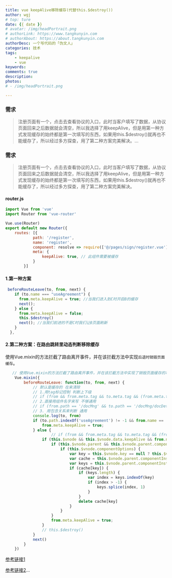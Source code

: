 ```yaml
---
title: vue keepAlive移除缓存(代替this.$destroy())
author: wgj
# top: ture
date: {{ date }}
# avatar: /img/headPortrait.png
# authorLink: https://www.tangkunyin.com
# authorAbout: https://about.tangkunyin.com
authorDesc: 一个写代码的「伪文人」
categories: 技术
tags:
    - keepalive
    - vue
keywords:
comments: true 
description:
photos:
# - /img/headPortrait.png

---
```


### 需求

> 注册页面有一个，点击去查看协议的入口，此时当客户填写了数据，从协议页面回来之后数据就会清空，所以我选择了用keepAlive，但是用第一种方式发现缓存的始终都是第一次填写的东西，如果用this.$destroy()就再也不能缓存了，所以经过多方探查，用了第二种方案完美解决。...
<!-- more -->

### 需求

> 注册页面有一个，点击去查看协议的入口，此时当客户填写了数据，从协议页面回来之后数据就会清空，所以我选择了用keepAlive，但是用第一种方式发现缓存的始终都是第一次填写的东西，如果用this.$destroy()就再也不能缓存了，所以经过多方探查，用了第二种方案完美解决。

#### router.js

````js
import Vue from 'vue'
import Router from 'vue-router'

Vue.use(Router) 
export default new Router({
    routes: [{
            path: '/register',
            name: 'register',
            component: resolve => require(['@/pages/sign/register.vue'], resolve),
            meta: {
                keepAlive: true, // 此组件需要被缓存
            }
        }]
````



#### 1.第一种方案

````js
 beforeRouteLeave(to, from, next) {
    if (to.name === "useAgreement") {
      from.meta.keepAlive = true; //当我们进入到C时开启B的缓存
      next();
    } else {
      from.meta.keepAlive = false;
      this.$destroy()
      next(); //当我们前进的不是C时我们让B页面刷新
    }
  },
````

#### 2.第二种方案：在路由跳转里动态判断移除缓存

使用Vue.mixin的方法拦截了路由离开事件，并在该拦截方法中实现`后退时销毁页面缓存`。

````js
   // 使用Vue.mixin的方法拦截了路由离开事件，并在该拦截方法中实现了销毁页面缓存的功能。
    Vue.mixin({
        beforeRouteLeave: function(to, from, next) {
            // 默认是缓存的 在来清除
            // 1.用tag标记控制 判断上下级
            // if (from && from.meta.tag && to.meta.tag && (from.meta.tag-to.meta.tag<1))
            // 2.直接用组件名字来写 不够通用
            // if (from.path == '/docMng' && to.path == '/docMng/docDetail') {
            // 3. 用包含关系来判断 通用
            console.log(to, from)
            if (to.path.indexOf('useAgreement') != -1 && from.name == 'register') {
                from.meta.keepAlive = true;
            } else {
                    // if (from && from.meta.tag && to.meta.tag && (from.meta.tag-to.meta.tag<1)){
                if (this.$vnode && this.$vnode.data.keepAlive && from.name == 'register' && to.path.indexOf('home') != -1) {
                    if (this.$vnode.parent && this.$vnode.parent.componentInstance && this.$vnode.parent.componentInstance.cache) {
                        if (this.$vnode.componentOptions) {
                            var key = this.$vnode.key == null ? this.$vnode.componentOptions.Ctor.cid + (this.$vnode.componentOptions.tag ? `::${this.$vnode.componentOptions.tag}` : '') : this.$vnode.key
                            var cache = this.$vnode.parent.componentInstance.cache
                            var keys = this.$vnode.parent.componentInstance.keys
                            if (cache[key]) {
                                if (keys.length) {
                                    var index = keys.indexOf(key)
                                    if (index > -1) {
                                        keys.splice(index, 1)
                                    }
                                }
                                delete cache[key]
                            }
                        }
                    }
                    from.meta.keepAlive = true;
                }
                // this.$destroy()
            }
            next()
        }
    })
````

[参考链接1](https://wanyaxing.com/blog/20180724141008.html)

[参考链接2](https://blog.csdn.net/weixin_40425232/article/details/88852125)...